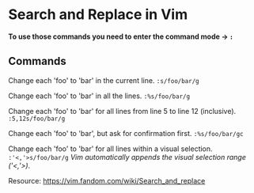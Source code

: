 # Search and Replace in Vim

**To use those commands you need to enter the command mode -> `:`**

## Commands

Change each 'foo' to 'bar' in the current line. `:s/foo/bar/g`	

Change each 'foo' to 'bar' in all the lines. `:%s/foo/bar/g`

Change each 'foo' to 'bar' for all lines from line 5 to line 12 (inclusive). `:5,12s/foo/bar/g`

Change each 'foo' to 'bar', but ask for confirmation first. `:%s/foo/bar/gc`

Change each 'foo' to 'bar' for all lines within a visual selection. `:'<,'>s/foo/bar/g` *Vim automatically appends the visual selection range ('<,'>)*. 

Resource: https://vim.fandom.com/wiki/Search_and_replace
